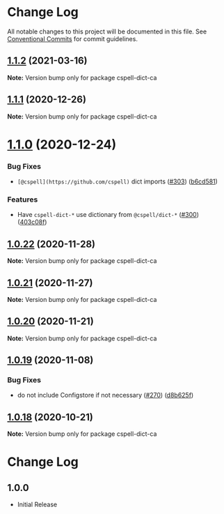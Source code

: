 # Change Log

All notable changes to this project will be documented in this file.
See [Conventional Commits](https://conventionalcommits.org) for commit guidelines.

## [1.1.2](https://github.com/streetsidesoftware/cspell-dicts/compare/cspell-dict-ca@1.1.1...cspell-dict-ca@1.1.2) (2021-03-16)

**Note:** Version bump only for package cspell-dict-ca





## [1.1.1](https://github.com/streetsidesoftware/cspell-dicts/compare/cspell-dict-ca@1.1.0...cspell-dict-ca@1.1.1) (2020-12-26)

**Note:** Version bump only for package cspell-dict-ca





# [1.1.0](https://github.com/streetsidesoftware/cspell-dicts/compare/cspell-dict-ca@1.0.22...cspell-dict-ca@1.1.0) (2020-12-24)


### Bug Fixes

* `[@cspell](https://github.com/cspell)` dict imports ([#303](https://github.com/streetsidesoftware/cspell-dicts/issues/303)) ([b6cd581](https://github.com/streetsidesoftware/cspell-dicts/commit/b6cd58114caa8752fba69522e6b740a4be74dd6e))


### Features

* Have `cspell-dict-*` use dictionary from `@cspell/dict-*` ([#300](https://github.com/streetsidesoftware/cspell-dicts/issues/300)) ([403c08f](https://github.com/streetsidesoftware/cspell-dicts/commit/403c08fbd1d11a083f586e591b87ef9a47f71944))





## [1.0.22](https://github.com/streetsidesoftware/cspell-dicts/compare/cspell-dict-ca@1.0.21...cspell-dict-ca@1.0.22) (2020-11-28)

**Note:** Version bump only for package cspell-dict-ca





## [1.0.21](https://github.com/streetsidesoftware/cspell-dicts/compare/cspell-dict-ca@1.0.20...cspell-dict-ca@1.0.21) (2020-11-27)

**Note:** Version bump only for package cspell-dict-ca





## [1.0.20](https://github.com/streetsidesoftware/cspell-dicts/compare/cspell-dict-ca@1.0.19...cspell-dict-ca@1.0.20) (2020-11-21)

**Note:** Version bump only for package cspell-dict-ca

## [1.0.19](https://github.com/streetsidesoftware/cspell-dicts/compare/cspell-dict-ca@1.0.18...cspell-dict-ca@1.0.19) (2020-11-08)

### Bug Fixes

- do not include Configstore if not necessary ([#270](https://github.com/streetsidesoftware/cspell-dicts/issues/270)) ([d8b625f](https://github.com/streetsidesoftware/cspell-dicts/commit/d8b625f2f42d5cc6c4a9390216ac1e5037886e44))

## [1.0.18](https://github.com/streetsidesoftware/cspell-dicts/compare/cspell-dict-ca@1.0.17...cspell-dict-ca@1.0.18) (2020-10-21)

**Note:** Version bump only for package cspell-dict-ca

# Change Log

## 1.0.0

- Initial Release
